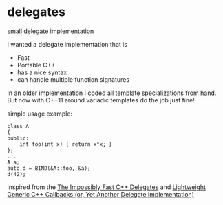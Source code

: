 delegates
=========

small delegate implementation

I wanted a delegate implementation that is

* Fast
* Portable C++
* has a nice syntax
* can handle multiple function signatures

In an older implementation I coded all template specializations from hand. But now with C++11 around variadic templates do the job just fine!

simple usage example:

    class A
    {
    public:
        int foo(int x) { return x*x; }
    };
    ...
    A a;
    auto d = BIND(&A::foo, &a);
    d(42);

inspired from the [The Impossibly Fast C++ Delegates](http://www.codeproject.com/Articles/11015/The-Impossibly-Fast-C-Delegates) and [Lightweight Generic C++ Callbacks (or, Yet Another Delegate Implementation)](http://www.codeproject.com/Articles/136799/Lightweight-Generic-C-Callbacks-or-Yet-Another-Del)

